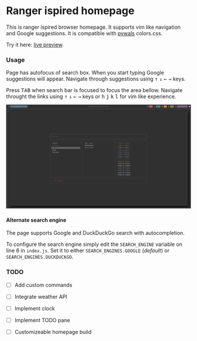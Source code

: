 # Ranger ispired homepage

This is ranger ispired browser homepage. It supports vim like navigation and Google suggestions. It is compatible with [pywals](https://github.com/dylanaraps/pywal) colors.css.

Try it here: [live preview](https://kjaklinovic.github.io/homepage/).

### Usage

Page has autofocus of search box. When you start typing Google suggestions will appear. Navigate through suggestions using
<kbd>↑</kbd> <kbd>↓</kbd> <kbd>←</kbd> <kbd>→</kbd> keys.

Press <kbd>TAB</kbd> when search bar is focused to focus the area bellow. Navigate throught the links using <kbd>↑</kbd> <kbd>↓</kbd> <kbd>←</kbd> <kbd>→</kbd> keys or <kbd>h</kbd> <kbd>j</kbd> <kbd>k</kbd> <kbd>l</kbd> for vim like experience.

![](preview.png)

#### Alternate search engine
The page supports Google and DuckDuckGo search with autocompletion.

To configure the search engine simply edit the `SEARCH_ENGINE` variable on line 6 in `index.js`. Set it to either `SEARCH_ENGINES.GOOGLE` (_default_) or `SEARCH_ENGINES.DUCKDUCKGO`.

### TODO
- [ ] Add custom commands
- [ ] Integrate weather API
- [ ] Implement clock
- [ ] Implement TODO pane
- [ ] Customizeable homepage build

